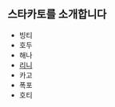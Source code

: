 ## 스타카토를 소개합니다

* 빙티
* 호두
* 해나
* [리니](https://github.com/BurningFalls/git-practice/blob/linirini/team-member-introduction/linirini.md)
* 카고
* 폭포
* 호티
